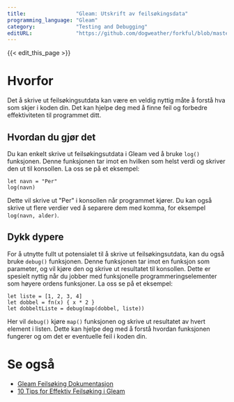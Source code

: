 ```yaml
---
title:                "Gleam: Utskrift av feilsøkingsdata"
programming_language: "Gleam"
category:             "Testing and Debugging"
editURL:              "https://github.com/dogweather/forkful/blob/master/content/no/gleam/printing-debug-output.md"
---
```


{{< edit_this_page >}}

# Hvorfor

Det å skrive ut feilsøkingsutdata kan være en veldig nyttig måte å forstå hva som skjer i koden din. Det kan hjelpe deg med å finne feil og forbedre effektiviteten til programmet ditt.

## Hvordan du gjør det

Du kan enkelt skrive ut feilsøkingsutdata i Gleam ved å bruke `log()` funksjonen. Denne funksjonen tar imot en hvilken som helst verdi og skriver den ut til konsollen. La oss se på et eksempel:

```Gleam
let navn = "Per"
log(navn)
```

Dette vil skrive ut "Per" i konsollen når programmet kjører. Du kan også skrive ut flere verdier ved å separere dem med komma, for eksempel `log(navn, alder)`.

## Dykk dypere

For å utnytte fullt ut potensialet til å skrive ut feilsøkingsutdata, kan du også bruke `debug()` funksjonen. Denne funksjonen tar imot en funksjon som parameter, og vil kjøre den og skrive ut resultatet til konsollen. Dette er spesielt nyttig når du jobber med funksjonelle programmeringselementer som høyere ordens funksjoner. La oss se på et eksempel:

```Gleam
let liste = [1, 2, 3, 4]
let dobbel = fn(x) { x * 2 }
let dobbeltListe = debug(map(dobbel, liste))
```

Her vil `debug()` kjøre `map()` funksjonen og skrive ut resultatet av hvert element i listen. Dette kan hjelpe deg med å forstå hvordan funksjonen fungerer og om det er eventuelle feil i koden din.

# Se også

- [Gleam Feilsøking Dokumentasjon](https://gleam.run/book/tour/debugging.html)
- [10 Tips for Effektiv Feilsøking i Gleam](https://medium.com/@user22829148/10-tips-for-effective-debugging-in-gleam-94f1fec099b)